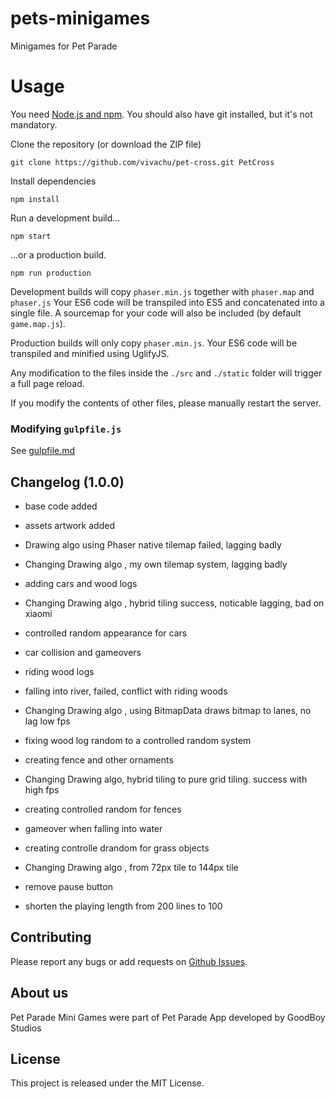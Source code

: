 # pets-minigames
Minigames for Pet Parade

# Usage

You need [Node.js and npm](https://nodejs.org/). You should also have git installed, but it's not mandatory.

Clone the repository (or download the ZIP file)

`git clone https://github.com/vivachu/pet-cross.git PetCross`

Install dependencies

`npm install`

Run a development build...

`npm start`

...or a production build.

`npm run production`

Development builds will copy `phaser.min.js` together with `phaser.map` and `phaser.js`
Your ES6 code will be transpiled into ES5 and concatenated into a single file.
A sourcemap for your code will also be included (by default `game.map.js`).

Production builds will only copy `phaser.min.js`. Your ES6 code will be transpiled and
minified using UglifyJS.

Any modification to the files inside the `./src` and `./static` folder will trigger a full page reload.

If you modify the contents of other files, please manually restart the server.

### Modifying `gulpfile.js`

See [gulpfile.md](https://github.com/vivachu/pets-minigames/gulpfile.md)

## Changelog (1.0.0)

- base code added
- assets artwork added
- Drawing algo using Phaser native tilemap failed, lagging badly
- Changing Drawing algo , my own tilemap system, lagging badly 
- adding cars and wood logs
- Changing Drawing algo , hybrid tiling success, noticable lagging, bad on xiaomi
- controlled random appearance for cars
- car collision and gameovers
- riding wood logs
- falling into river, failed, conflict with riding woods
- Changing Drawing algo , using BitmapData draws bitmap to lanes, no lag low fps
- fixing wood log random to a controlled random system
- creating fence and other ornaments
- Changing Drawing algo, hybrid tiling to pure grid tiling. success with high fps
- creating controlled random for fences
- gameover when falling into water 
- creating controlle drandom for grass objects
- Changing Drawing algo , from 72px tile to 144px tile


- remove pause button
- shorten the playing length from 200 lines to 100

## Contributing

Please report any bugs or add requests on [Github Issues](https://github.com/vivachu/pets-minigames/issues).

## About us

Pet Parade Mini Games were part of Pet Parade App developed by GoodBoy Studios 


## License

This project is released under the MIT License.